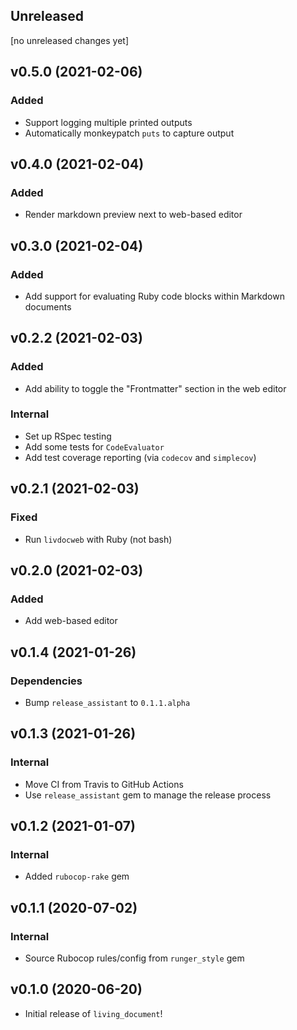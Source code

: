 ## Unreleased
[no unreleased changes yet]

## v0.5.0 (2021-02-06)
### Added
- Support logging multiple printed outputs
- Automatically monkeypatch `puts` to capture output

## v0.4.0 (2021-02-04)
### Added
- Render markdown preview next to web-based editor

## v0.3.0 (2021-02-04)
### Added
- Add support for evaluating Ruby code blocks within Markdown documents

## v0.2.2 (2021-02-03)
### Added
- Add ability to toggle the "Frontmatter" section in the web editor

### Internal
- Set up RSpec testing
- Add some tests for `CodeEvaluator`
- Add test coverage reporting (via `codecov` and `simplecov`)

## v0.2.1 (2021-02-03)
### Fixed
- Run `livdocweb` with Ruby (not bash)

## v0.2.0 (2021-02-03)
### Added
- Add web-based editor

## v0.1.4 (2021-01-26)
### Dependencies
- Bump `release_assistant` to `0.1.1.alpha`

## v0.1.3 (2021-01-26)
### Internal
- Move CI from Travis to GitHub Actions
- Use `release_assistant` gem to manage the release process

## v0.1.2 (2021-01-07)
### Internal
- Added `rubocop-rake` gem

## v0.1.1 (2020-07-02)
### Internal
- Source Rubocop rules/config from `runger_style` gem

## v0.1.0 (2020-06-20)
- Initial release of `living_document`!
